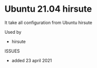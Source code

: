 # Ubuntu 21.04 hirsute

It take all configuration from Ubuntu hirsute

Used by
- hirsute

ISSUES
* added 23 april 2021
